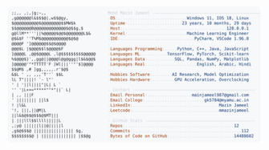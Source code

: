 <picture>
  <source srcset="https://raw.githubusercontent.com/mmazinjameel/mmazinjameel/main/dark_mode.svg?v=1759601557" media="(prefers-color-scheme: dark)">
  <img src="https://raw.githubusercontent.com/mmazinjameel/mmazinjameel/main/light_mode.svg?v=1759601557">
</picture>
